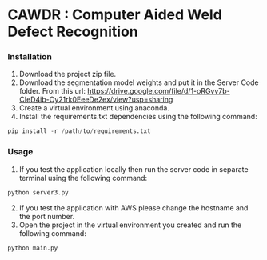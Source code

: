 # CAWDR : Computer Aided Weld Defect Recognition
### Installation
1. Download the project zip file.
2. Download the segmentation model weights and put it in the Server Code folder. From this url: https://drive.google.com/file/d/1-oRGvv7b-CIeD4ib-Oy21rk0EeeDe2ex/view?usp=sharing
3. Create a virtual environment using anaconda.
4. Install the requirements.txt dependencies using the following command:
```python
pip install -r /path/to/requirements.txt
```

### Usage
1. If you test the application locally then run the server code in separate terminal  using the following command:
``` python
python server3.py
```
2. If you test the application with AWS please change the hostname and the port number. 
3. Open the project in the virtual environment you created and run the following command:
``` python
python main.py
```

